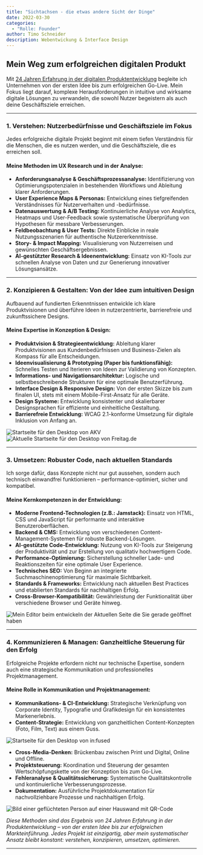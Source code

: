```yaml
---
title: "Sichtachsen - die etwas andere Sicht der Dinge"
date: 2022-03-30
categories: 
  - "Rolle: Founder"
author: Timo Schneider
description: Webentwickung & Interface Design
---
```



## Mein Weg zum erfolgreichen digitalen Produkt 

Mit <a href="/about-me/" target="_self">24 Jahren Erfahrung in der digitalen Produktentwicklung</a> begleite ich Unternehmen von der ersten Idee bis zum erfolgreichen Go-Live. Mein Fokus liegt darauf, komplexe Herausforderungen in intuitive und wirksame digitale Lösungen zu verwandeln, die sowohl Nutzer begeistern als auch deine Geschäftsziele erreichen.

---

### 1. Verstehen: Nutzerbedürfnisse und Geschäftsziele im Fokus

Jedes erfolgreiche digitale Projekt beginnt mit einem tiefen Verständnis für die Menschen, die es nutzen werden, und die Geschäftsziele, die es erreichen soll.


#### Meine Methoden im UX Research und in der Analyse:

* **Anforderungsanalyse & Geschäftsprozessanalyse:** Identifizierung von Optimierungspotenzialen in bestehenden Workflows und Ableitung klarer Anforderungen.
* **User Experience Maps & Personas:** Entwicklung eines tiefgreifenden Verständnisses für Nutzerverhalten und -bedürfnisse.
* **Datenauswertung & A/B Testing:** Kontinuierliche Analyse von Analytics, Heatmaps und User-Feedback sowie systematische Überprüfung von Hypothesen für messbare Verbesserungen.
* **Feldbeobachtung & User Tests:** Direkte Einblicke in reale Nutzungsszenarien für authentische Nutzererkenntnisse.
* **Story- & Impact Mapping:** Visualisierung von Nutzerreisen und gewünschten Geschäftsergebnissen.
* **AI-gestützter Research & Ideenentwicklung:** Einsatz von KI-Tools zur schnellen Analyse von Daten und zur Generierung innovativer Lösungsansätze.

---

### 2. Konzipieren & Gestalten: Von der Idee zum intuitiven Design

Aufbauend auf fundierten Erkenntnissen entwickle ich klare Produktvisionen und überführe Ideen in nutzerzentrierte, barrierefreie und zukunftssichere Designs.

#### Meine Expertise in Konzeption & Design:

* **Produktvision & Strategieentwicklung:** Ableitung klarer Produktvisionen aus Kundenbedürfnissen und Business-Zielen als Kompass für alle Entscheidungen.
* **Ideenvisualisierung & Prototyping (Paper bis funktionsfähig):** Schnelles Testen und Iterieren von Ideen zur Validierung von Konzepten.
* **Informations- und Navigationsarchitektur:** Logische und selbstbeschreibende Strukturen für eine optimale Benutzerführung.
* **Interface Design & Responsive Design:** Von der ersten Skizze bis zum finalen UI, stets mit einem Mobile-First-Ansatz für alle Geräte.
* **Design Systeme:** Entwicklung konsistenter und skalierbarer Designsprachen für effiziente und einheitliche Gestaltung.
* **Barrierefreie Entwicklung:** WCAG 2.1-konforme Umsetzung für digitale Inklusion von Anfang an.

<div class="grid grid-cols-1 gap-4 md:grid-cols-2">
  <Image
    src="/projects/sichtachsen/images/akv_search.jpg"
    alt="Startseite für den Desktop von AKV"
    width={1164}
    height={757}
    class="w-[582px] w-full rounded-lg object-cover"
  />
  <Image
    src="/projects/sichtachsen/images/freitag_aktuell.jpg"
    alt="Aktuelle Startseite für den Desktop von Freitag.de"
    width={920}
    height={464}
    class="w-[460px] w-full rounded-lg object-cover"
  />
</div>

---

### 3. Umsetzen: Robuster Code, nach aktuellen Standards

Ich sorge dafür, dass Konzepte nicht nur gut aussehen, sondern auch technisch einwandfrei funktionieren – performance-optimiert, sicher und kompatibel.

#### Meine Kernkompetenzen in der Entwicklung:

* **Moderne Frontend-Technologien (z.B.: Jamstack):** Einsatz von HTML, CSS und JavaScript für performante und interaktive Benutzeroberflächen. 
* **Backend & CMS:** Entwicklung von verschiedenen Content-Management-Systemen für robuste Backend-Lösungen.
* **AI-gestützte Code-Entwicklung:** Nutzung von KI-Tools zur Steigerung der Produktivität und zur Erstellung von qualitativ hochwertigem Code.
* **Performance-Optimierung:** Sicherstellung schneller Lade- und Reaktionszeiten für eine optimale User Experience.
* **Technisches SEO:** Von Beginn an integrierte Suchmaschinenoptimierung für maximale Sichtbarkeit.
* **Standards & Frameworks:** Entwicklung nach aktuellen Best Practices und etablierten Standards für nachhaltigen Erfolg.
* **Cross-Browser-Kompatibilität:** Gewährleistung der Funktionalität über verschiedene Browser und Geräte hinweg.

<div class="grid grid-cols-1 ">
  <Image
    src="/projects/sichtachsen/images/code.jpg"
    alt="Mein Editor beim entwickeln der Aktuellen Seite die Sie gerade geöffnet haben"
    width={1632}
    height={1056}
    class="w-[816px] w-full rounded-lg object-cover"
  />
</div>

---

### 4. Kommunizieren & Managen: Ganzheitliche Steuerung für den Erfolg

Erfolgreiche Projekte erfordern nicht nur technische Expertise, sondern auch eine strategische Kommunikation und professionelles Projektmanagement.

#### Meine Rolle in Kommunikation und Projektmanagement:

* **Kommunikations- & CI-Entwicklung:** Strategische Verknüpfung von Corporate Identity, Typografie und Grafikdesign für ein konsistentes Markenerlebnis.
* **Content-Strategie:** Entwicklung von ganzheitlichen Content-Konzepten (Foto, Film, Text) aus einem Guss.

<div class="grid grid-cols-1">
  <Image
    src="/projects/sichtachsen/images/infused_web.jpg"
    alt="Startseite für den Desktop von in:fused"
    width={1164}
    height={757}
    class="w-[1164px] w-full rounded-lg object-cover"
  />
</div>

* **Cross-Media-Denken:** Brückenbau zwischen Print und Digital, Online und Offline.
* **Projektsteuerung:** Koordination und Steuerung der gesamten Wertschöpfungskette von der Konzeption bis zum Go-Live.
* **Fehleranalyse & Qualitätssicherung:** Systematische Qualitätskontrolle und kontinuierliche Verbesserungsprozesse.
* **Dokumentation:** Ausführliche Projektdokumentation für nachvollziehbare Prozesse und nachhaltigen Erfolg.

<div class="grid grid-cols-1 ">
  <Image
    src="/projects/sichtachsen/images/ff04.jpg"
    alt="Bild einer geflüchteten Person auf einer Hauswand mit QR-Code"
    width={384}
    height={507}
    class="w-[507px] w-full rounded-lg object-cover"
  />
</div>


*Diese Methoden sind das Ergebnis von 24 Jahren Erfahrung in der Produktentwicklung – von der ersten Idee bis zur erfolgreichen Markteinführung. Jedes Projekt ist einzigartig, aber mein systematischer Ansatz bleibt konstant: verstehen, konzipieren, umsetzen, optimieren.*


---
